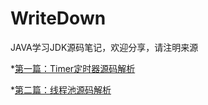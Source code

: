# WriteDown
JAVA学习JDK源码笔记，欢迎分享，请注明来源

*[第一篇：Timer定时器源码解析](https://github.com/yishuishui/WriteDown/wiki/Timer%E6%BA%90%E7%A0%81%E8%A7%A3%E8%AF%BB)

*[第二篇：线程池源码解析]()
